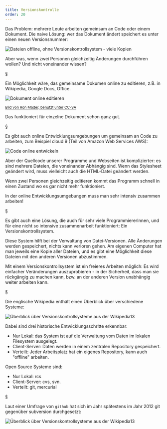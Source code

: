 ```yaml
---
title: Versionskontrolle
order: 20
---
```


Das Problem: mehrere Leute arbeiten gemeinsam an Code oder einem Dokument. Die naive Lösung: wer das Dokument ändert speichert es unter einen neuen Versionsnummer:

![ Dateien offline, ohne Versionskontrollsystem - viele Kopien](/images/git/versionen.png)

Aber was, wenn zwei Personen gleichzeitig Änderungen durchführen wollen? Und nicht voneinander wissen?

§

Ein Möglichkeit wäre, das gemeinsame Dokumen online zu editieren,
z.B. in Wikipedia, Google Docs, Office.

![Dokument online editieren](/images/git/google-docs.jpg)

<small>[Bild von Ron Mader, benutzt unter CC-SA](https://www.flickr.com/photos/planeta/23178866399)</small>

Das funktioniert für einzelne Dokument schon ganz gut.

§

Es gibt auch online Entwicklungsumgebungen um gemeinsam an Code zu arbeiten,
zum Beispiel cloud 9 (Teil von Amazon Web Services AWS):

![Code online entwickeln](/images/git/c9.png)

Aber der Quellcode unserer Programme und Webseiten ist komplizierter:
es sind mehrere Dateien, die voneinander Abhängig sind. Wenn
das Stylesheet geändert wird, muss vielleicht auch die HTML-Datei geändert
werden.

Wenn zwei Personen gleichzeitig editieren kommt das Programm schnell
in einen Zustand wo es gar nicht mehr funktioniert.

In der online Entwicklungsumgebungen muss man sehr intensiv zusammen arbeiten!

§

Es gibt auch eine Lösung, die auch für sehr viele ProgrammiererInnen,
und für eine nicht so intensive zusammenarbeit funktioniert: Ein Versionskontrollsystem.

Diese System hilft bei der Verwaltung von Datei-Versionen. Alle Änderungen werden gespeichert, nichts kann verloren gehen. Am eigenen Computer hat man
jeweils eine Kopie aller Dateien, und es gibt eine Möglichkeit diese
Dateien mit den anderen Versionen abzustimmen.

Mit einem Versionskontrollsystem ist ein freieres Arbeiten
möglich: Es wird einfacher Veränderungen auszuprobieren -
in der Sicherheit, dass man sie rückgängig zu machen kann,
bzw. an der anderen Version unabhängig weiter arbeiten kann.

§

Die englische Wikipedia enthält einen Überblick über verschiedene Systeme:

![Überblick über Versionskontrollsysteme aus der Wikipedia13](/images/image355.png)

Dabei sind drei historische Entwicklungsschritte erkennbar:

- Nur Lokal: das System ist auf die Verwaltung vom Daten im lokalen Filesystem ausgelegt.
- Client-Server: Daten werden in einem zentralen Repository gespeichert.
- Verteilt: Jeder Arbeitsplatz hat ein eigenes Repository, kann auch "offline" arbeiten.

Open Source Systeme sind:

- Nur Lokal: rcs
- Client-Server: cvs, svn.
- Verteilt: git, mercurial

§

Laut einer Umfrage von `github` hat sich im Jahr spätestens im Jahr 2012 git gegenüber subversion
durchgesetzt:

![Überblick über Versionskontrollsysteme aus der Wikipedia13](/images/git-and-subversion.png)
